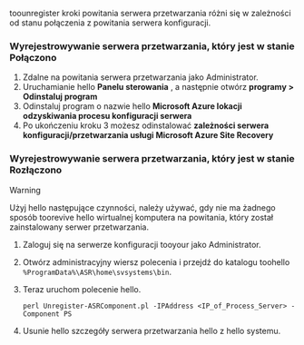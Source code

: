 toounregister kroki powitania serwera przetwarzania różni się w zależności od stanu połączenia z powitania serwera konfiguracji.

### <a name="unregister-a-process-server-that-is-in-a-connected-state"></a>Wyrejestrowywanie serwera przetwarzania, który jest w stanie Połączono

1. Zdalne na powitania serwera przetwarzania jako Administrator.
2. Uruchamianie hello **Panelu sterowania** , a następnie otwórz **programy > Odinstaluj program**
3. Odinstaluj program o nazwie hello **Microsoft Azure lokacji odzyskiwania procesu konfiguracji serwera**
4. Po ukończeniu kroku 3 możesz odinstalować **zależności serwera konfiguracji/przetwarzania usługi Microsoft Azure Site Recovery**

### <a name="unregister-a-process-server-that-is-in-a-disconnected-state"></a>Wyrejestrowywanie serwera przetwarzania, który jest w stanie Rozłączono

> [!WARNING]
> Użyj hello następujące czynności, należy używać, gdy nie ma żadnego sposób toorevive hello wirtualnej komputera na powitania, który został zainstalowany serwer przetwarzania.

1. Zaloguj się na serwerze konfiguracji tooyour jako Administrator.
2. Otwórz administracyjny wiersz polecenia i przejdź do katalogu toohello `%ProgramData%\ASR\home\svsystems\bin`.
3. Teraz uruchom polecenie hello.

    ```
    perl Unregister-ASRComponent.pl -IPAddress <IP_of_Process_Server> -Component PS
    ```
4. Usunie hello szczegóły serwera przetwarzania hello z hello systemu.
